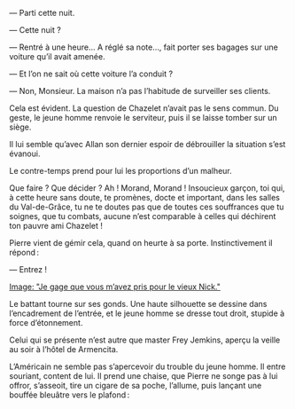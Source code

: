 — Parti cette nuit.

— Cette nuit ?

— Rentré à une heure… A réglé sa note…, fait porter ses bagages sur une voiture qu’il avait amenée.

— Et l’on ne sait où cette voiture l’a conduit ?

— Non, Monsieur. La maison n’a pas l’habitude de surveiller ses clients.

Cela est évident. La question de Chazelet n’avait pas le sens commun. Du
geste, le jeune homme renvoie le serviteur, puis il se laisse tomber sur un siège.

Il lui semble qu’avec Allan son dernier espoir de débrouiller la situation s’est évanoui.

Le contre-temps prend pour lui les proportions d’un malheur.

Que faire ? Que décider ? Ah ! Morand, Morand ! Insoucieux garçon, toi qui, à cette heure sans doute, te promènes, docte et important, dans les salles du
Val-de-Grâce, tu ne te doutes pas que de toutes ces souffrances que tu soignes, que tu combats, aucune n’est comparable à celles qui déchirent ton pauvre ami Chazelet !

Pierre vient de gémir cela, quand on heurte à sa porte. Instinctivement il répond :

— Entrez !

[Image: "Je gage que vous m’avez pris pour le vieux Nick."](../images/1-page-127.JPG)

Le battant tourne sur ses gonds. Une haute silhouette se dessine dans
l’encadrement de l’entrée, et le jeune homme se dresse tout droit, stupide à
force d’étonnement.

Celui qui se présente n’est autre que master Frey Jemkins, aperçu la veille au soir à l’hôtel de Armencita.

L’Américain ne semble pas s’apercevoir du trouble du jeune homme. Il entre souriant, content de lui. Il prend une chaise, que Pierre ne songe pas à lui
offror, s’asseoit, tire un cigare de sa poche, l’allume, puis lançant une bouffée bleuâtre vers le plafond :
